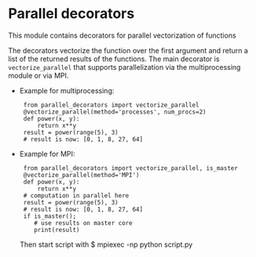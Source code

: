# Parallel decorators
This module contains decorators for parallel vectorization of functions


The decorators vectorize the function over the first argument and return a
list of the returned results of the functions.
The main decorator is `vectorize_parallel` that supports parallelization via the
multiprocessing module or via MPI.


 * Example for multiprocessing:

        from parallel_decorators import vectorize_parallel
        @vectorize_parallel(method='processes', num_procs=2)
        def power(x, y):
            return x**y
        result = power(range(5), 3)
        # result is now: [0, 1, 8, 27, 64]

 * Example for MPI:

        from parallel_decorators import vectorize_parallel, is_master
        @vectorize_parallel(method='MPI')
        def power(x, y):
            return x**y
        # computation in parallel here
        result = power(range(5), 3)
        # result is now: [0, 1, 8, 27, 64]
        if is_master();
           # use results on master core
           print(result)

    Then start script with
        $ mpiexec -np <num> python script.py
